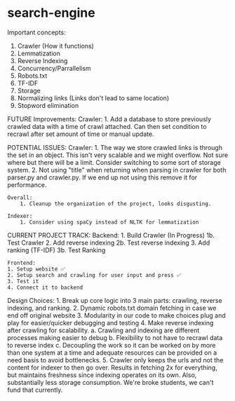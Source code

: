 # search-engine

Important concepts:
1. Crawler (How it functions)
2. Lemmatization
3. Reverse Indexing
4. Concurrency/Parrallelism
5. Robots.txt
6. TF-IDF
7. Storage
8. Normalizing links (Links don't lead to same location)
9. Stopword elimination



FUTURE Improvements:
    Crawler:
        1. Add a database to store previously crawled data with a time of crawl attached. Can then set condition to recrawl
            after set amount of time or manual update.




POTENTIAL ISSUES:
    Crawler:
        1. The way we store crawled links is through the set in an object. This isn't very scalable and we might overflow. Not sure where
            but there will be a limit. Consider switching to some sort of storage system.
        2. Not using "title" when returning when parsing in crawler for both parser.py and crawler.py. If we end up not using this
            remove it for performance.

    Overall:
        1. Cleanup the organization of the project, looks disgusting.

    Indexer:
        1. Consider using spaCy instead of NLTK for lemmatization



CURRENT PROJECT TRACK:
    Backend:
    1. Build Crawler (In Progress)
    1b. Test Crawler
    2. Add reverse indexing
    2b. Test reverse indexing
    3. Add ranking (TF-IDF)
    3b. Test Ranking


    Frontend:
    1. Setup website ✅
    2. Setup search and crawling for user input and press ✅
    3. Test it 
    4. Connect it to backend


Design Choices:
    1. Break up core logic into 3 main parts: crawling, reverse indexing, and ranking.
    2. Dynamic robots.txt domain fetching in case we end off original website
    3. Modularity in our code to make choices plug and play for easier/quicker debugging and testing
    4. Make reverse indexing after crawling for scalability.
        a. Crawling and indexing are different processes making easier to debug
        b. Flexibility to not have to recrawl data to reverse index
        c. Decoupling the work so it can be worked on by more than one system at a time and adequate resources
            can be provided on a need basis to avoid bottlenecks.
    5. Crawler only keeps the urls and not the content for indexer to then go over. Results in fetching 2x for everything,
        but maintains freshness since indexing operates on its own. Also, substantially less storage consumption. We're broke students, we
        can't fund that currently.
